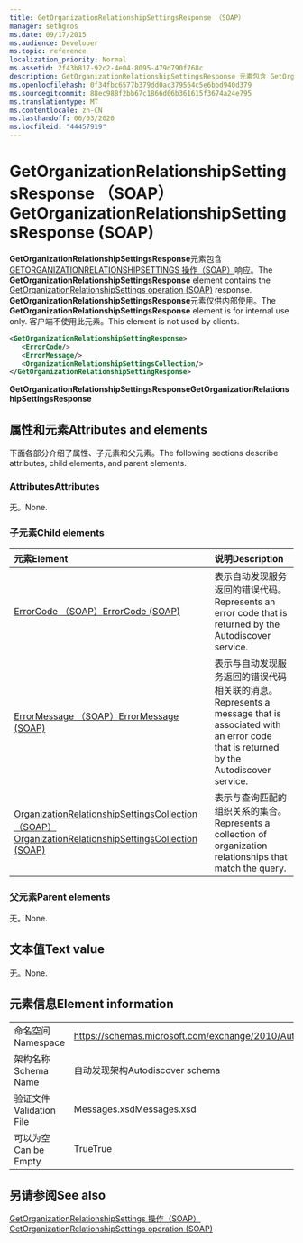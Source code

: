 ```yaml
---
title: GetOrganizationRelationshipSettingsResponse （SOAP）
manager: sethgros
ms.date: 09/17/2015
ms.audience: Developer
ms.topic: reference
localization_priority: Normal
ms.assetid: 2f43b817-92c2-4e04-8095-479d790f768c
description: GetOrganizationRelationshipSettingsResponse 元素包含 GetOrganizationRelationshipSettings 操作（SOAP）响应。 GetOrganizationRelationshipSettingsResponse 元素仅供内部使用。 客户端不使用此元素。
ms.openlocfilehash: 0f34fbc6577b379dd0ac379564c5e6bbd940d379
ms.sourcegitcommit: 88ec988f2bb67c1866d06b361615f3674a24e795
ms.translationtype: MT
ms.contentlocale: zh-CN
ms.lasthandoff: 06/03/2020
ms.locfileid: "44457919"
---
```

# <a name="getorganizationrelationshipsettingsresponse-soap"></a><span data-ttu-id="8b5ba-105">GetOrganizationRelationshipSettingsResponse （SOAP）</span><span class="sxs-lookup"><span data-stu-id="8b5ba-105">GetOrganizationRelationshipSettingsResponse (SOAP)</span></span>

<span data-ttu-id="8b5ba-106">**GetOrganizationRelationshipSettingsResponse**元素包含[GETORGANIZATIONRELATIONSHIPSETTINGS 操作（SOAP）](getorganizationrelationshipsettings-operation-soap.md)响应。</span><span class="sxs-lookup"><span data-stu-id="8b5ba-106">The **GetOrganizationRelationshipSettingsResponse** element contains the [GetOrganizationRelationshipSettings operation (SOAP)](getorganizationrelationshipsettings-operation-soap.md) response.</span></span> <span data-ttu-id="8b5ba-107">**GetOrganizationRelationshipSettingsResponse**元素仅供内部使用。</span><span class="sxs-lookup"><span data-stu-id="8b5ba-107">The **GetOrganizationRelationshipSettingsResponse** element is for internal use only.</span></span> <span data-ttu-id="8b5ba-108">客户端不使用此元素。</span><span class="sxs-lookup"><span data-stu-id="8b5ba-108">This element is not used by clients.</span></span> 
  
```XML
<GetOrganizationRelationshipSettingResponse>
   <ErrorCode/>
   <ErrorMessage/>
   <OrganizationRelationshipSettingsCollection/>
</GetOrganizationRelationshipSettingResponse>
```

 <span data-ttu-id="8b5ba-109">**GetOrganizationRelationshipSettingsResponse**</span><span class="sxs-lookup"><span data-stu-id="8b5ba-109">**GetOrganizationRelationshipSettingsResponse**</span></span>
## <a name="attributes-and-elements"></a><span data-ttu-id="8b5ba-110">属性和元素</span><span class="sxs-lookup"><span data-stu-id="8b5ba-110">Attributes and elements</span></span>

<span data-ttu-id="8b5ba-111">下面各部分介绍了属性、子元素和父元素。</span><span class="sxs-lookup"><span data-stu-id="8b5ba-111">The following sections describe attributes, child elements, and parent elements.</span></span>
  
### <a name="attributes"></a><span data-ttu-id="8b5ba-112">Attributes</span><span class="sxs-lookup"><span data-stu-id="8b5ba-112">Attributes</span></span>

<span data-ttu-id="8b5ba-113">无。</span><span class="sxs-lookup"><span data-stu-id="8b5ba-113">None.</span></span>
  
### <a name="child-elements"></a><span data-ttu-id="8b5ba-114">子元素</span><span class="sxs-lookup"><span data-stu-id="8b5ba-114">Child elements</span></span>

|<span data-ttu-id="8b5ba-115">**元素**</span><span class="sxs-lookup"><span data-stu-id="8b5ba-115">**Element**</span></span>|<span data-ttu-id="8b5ba-116">**说明**</span><span class="sxs-lookup"><span data-stu-id="8b5ba-116">**Description**</span></span>|
|:-----|:-----|
|[<span data-ttu-id="8b5ba-117">ErrorCode （SOAP）</span><span class="sxs-lookup"><span data-stu-id="8b5ba-117">ErrorCode (SOAP)</span></span>](errorcode-soap.md) <br/> |<span data-ttu-id="8b5ba-118">表示自动发现服务返回的错误代码。</span><span class="sxs-lookup"><span data-stu-id="8b5ba-118">Represents an error code that is returned by the Autodiscover service.</span></span>  <br/> |
|[<span data-ttu-id="8b5ba-119">ErrorMessage （SOAP）</span><span class="sxs-lookup"><span data-stu-id="8b5ba-119">ErrorMessage (SOAP)</span></span>](errormessage-soap.md) <br/> |<span data-ttu-id="8b5ba-120">表示与自动发现服务返回的错误代码相关联的消息。</span><span class="sxs-lookup"><span data-stu-id="8b5ba-120">Represents a message that is associated with an error code that is returned by the Autodiscover service.</span></span>  <br/> |
|[<span data-ttu-id="8b5ba-121">OrganizationRelationshipSettingsCollection （SOAP）</span><span class="sxs-lookup"><span data-stu-id="8b5ba-121">OrganizationRelationshipSettingsCollection (SOAP)</span></span>](organizationrelationshipsettingscollection-soap.md) <br/> |<span data-ttu-id="8b5ba-122">表示与查询匹配的组织关系的集合。</span><span class="sxs-lookup"><span data-stu-id="8b5ba-122">Represents a collection of organization relationships that match the query.</span></span>  <br/> |
   
### <a name="parent-elements"></a><span data-ttu-id="8b5ba-123">父元素</span><span class="sxs-lookup"><span data-stu-id="8b5ba-123">Parent elements</span></span>

<span data-ttu-id="8b5ba-124">无。</span><span class="sxs-lookup"><span data-stu-id="8b5ba-124">None.</span></span>
  
## <a name="text-value"></a><span data-ttu-id="8b5ba-125">文本值</span><span class="sxs-lookup"><span data-stu-id="8b5ba-125">Text value</span></span>

<span data-ttu-id="8b5ba-126">无。</span><span class="sxs-lookup"><span data-stu-id="8b5ba-126">None.</span></span>
  
## <a name="element-information"></a><span data-ttu-id="8b5ba-127">元素信息</span><span class="sxs-lookup"><span data-stu-id="8b5ba-127">Element information</span></span>

|||
|:-----|:-----|
|<span data-ttu-id="8b5ba-128">命名空间</span><span class="sxs-lookup"><span data-stu-id="8b5ba-128">Namespace</span></span>  <br/> |https://schemas.microsoft.com/exchange/2010/Autodiscover  <br/> |
|<span data-ttu-id="8b5ba-129">架构名称</span><span class="sxs-lookup"><span data-stu-id="8b5ba-129">Schema Name</span></span>  <br/> |<span data-ttu-id="8b5ba-130">自动发现架构</span><span class="sxs-lookup"><span data-stu-id="8b5ba-130">Autodiscover schema</span></span>  <br/> |
|<span data-ttu-id="8b5ba-131">验证文件</span><span class="sxs-lookup"><span data-stu-id="8b5ba-131">Validation File</span></span>  <br/> |<span data-ttu-id="8b5ba-132">Messages.xsd</span><span class="sxs-lookup"><span data-stu-id="8b5ba-132">Messages.xsd</span></span>  <br/> |
|<span data-ttu-id="8b5ba-133">可以为空</span><span class="sxs-lookup"><span data-stu-id="8b5ba-133">Can be Empty</span></span>  <br/> |<span data-ttu-id="8b5ba-134">True</span><span class="sxs-lookup"><span data-stu-id="8b5ba-134">True</span></span>  <br/> |
   
## <a name="see-also"></a><span data-ttu-id="8b5ba-135">另请参阅</span><span class="sxs-lookup"><span data-stu-id="8b5ba-135">See also</span></span>



[<span data-ttu-id="8b5ba-136">GetOrganizationRelationshipSettings 操作（SOAP）</span><span class="sxs-lookup"><span data-stu-id="8b5ba-136">GetOrganizationRelationshipSettings operation (SOAP)</span></span>](getorganizationrelationshipsettings-operation-soap.md)

